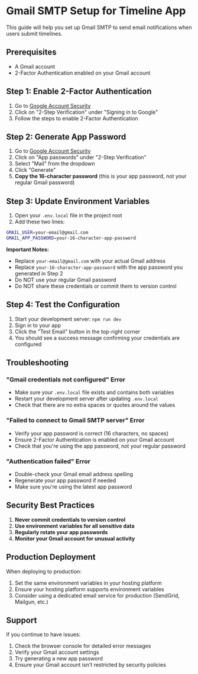 # Gmail SMTP Setup for Timeline App

This guide will help you set up Gmail SMTP to send email notifications when users submit timelines.

## Prerequisites

- A Gmail account
- 2-Factor Authentication enabled on your Gmail account

## Step 1: Enable 2-Factor Authentication

1. Go to [Google Account Security](https://myaccount.google.com/security)
2. Click on "2-Step Verification" under "Signing in to Google"
3. Follow the steps to enable 2-Factor Authentication

## Step 2: Generate App Password

1. Go to [Google Account Security](https://myaccount.google.com/security)
2. Click on "App passwords" under "2-Step Verification"
3. Select "Mail" from the dropdown
4. Click "Generate"
5. **Copy the 16-character password** (this is your app password, not your regular Gmail password)

## Step 3: Update Environment Variables

1. Open your `.env.local` file in the project root
2. Add these two lines:

```bash
GMAIL_USER=your-email@gmail.com
GMAIL_APP_PASSWORD=your-16-character-app-password
```

**Important Notes:**
- Replace `your-email@gmail.com` with your actual Gmail address
- Replace `your-16-character-app-password` with the app password you generated in Step 2
- Do NOT use your regular Gmail password
- Do NOT share these credentials or commit them to version control

## Step 4: Test the Configuration

1. Start your development server: `npm run dev`
2. Sign in to your app
3. Click the "Test Email" button in the top-right corner
4. You should see a success message confirming your credentials are configured

## Troubleshooting

### "Gmail credentials not configured" Error
- Make sure your `.env.local` file exists and contains both variables
- Restart your development server after updating `.env.local`
- Check that there are no extra spaces or quotes around the values

### "Failed to connect to Gmail SMTP server" Error
- Verify your app password is correct (16 characters, no spaces)
- Ensure 2-Factor Authentication is enabled on your Gmail account
- Check that you're using the app password, not your regular password

### "Authentication failed" Error
- Double-check your Gmail email address spelling
- Regenerate your app password if needed
- Make sure you're using the latest app password

## Security Best Practices

1. **Never commit credentials to version control**
2. **Use environment variables for all sensitive data**
3. **Regularly rotate your app passwords**
4. **Monitor your Gmail account for unusual activity**

## Production Deployment

When deploying to production:
1. Set the same environment variables in your hosting platform
2. Ensure your hosting platform supports environment variables
3. Consider using a dedicated email service for production (SendGrid, Mailgun, etc.)

## Support

If you continue to have issues:
1. Check the browser console for detailed error messages
2. Verify your Gmail account settings
3. Try generating a new app password
4. Ensure your Gmail account isn't restricted by security policies
